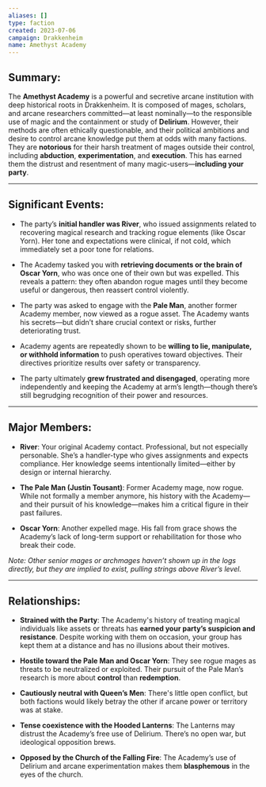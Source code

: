 ```yaml
---
aliases: []
type: faction
created: 2023-07-06
campaign: Drakkenheim
name: Amethyst Academy
---
```

## Summary:

The **Amethyst Academy** is a powerful and secretive arcane institution with deep historical roots in Drakkenheim. It is composed of mages, scholars, and arcane researchers committed—at least nominally—to the responsible use of magic and the containment or study of **Delirium**. However, their methods are often ethically questionable, and their political ambitions and desire to control arcane knowledge put them at odds with many factions. They are **notorious** for their harsh treatment of mages outside their control, including **abduction**, **experimentation**, and **execution**. This has earned them the distrust and resentment of many magic-users—**including your party**.

---

## Significant Events:

- The party’s **initial handler was River**, who issued assignments related to recovering magical research and tracking rogue elements (like Oscar Yorn). Her tone and expectations were clinical, if not cold, which immediately set a poor tone for relations​.
    
- The Academy tasked you with **retrieving documents or the brain of Oscar Yorn**, who was once one of their own but was expelled. This reveals a pattern: they often abandon rogue mages until they become useful or dangerous, then reassert control violently​.
    
- The party was asked to engage with the **Pale Man**, another former Academy member, now viewed as a rogue asset. The Academy wants his secrets—but didn’t share crucial context or risks, further deteriorating trust​.
    
- Academy agents are repeatedly shown to be **willing to lie, manipulate, or withhold information** to push operatives toward objectives. Their directives prioritize results over safety or transparency.
    
- The party ultimately **grew frustrated and disengaged**, operating more independently and keeping the Academy at arm’s length—though there’s still begrudging recognition of their power and resources.
    

---

## Major Members:

- **River**: Your original Academy contact. Professional, but not especially personable. She’s a handler-type who gives assignments and expects compliance. Her knowledge seems intentionally limited—either by design or internal hierarchy​.
    
- **The Pale Man (Justin Tousant)**: Former Academy mage, now rogue. While not formally a member anymore, his history with the Academy—and their pursuit of his knowledge—makes him a critical figure in their past failures.
    
- **Oscar Yorn**: Another expelled mage. His fall from grace shows the Academy’s lack of long-term support or rehabilitation for those who break their code.
    

_Note: Other senior mages or archmages haven’t shown up in the logs directly, but they are implied to exist, pulling strings above River’s level._

---

## Relationships:

- **Strained with the Party**: The Academy's history of treating magical individuals like assets or threats has **earned your party’s suspicion and resistance**. Despite working with them on occasion, your group has kept them at a distance and has no illusions about their motives.
    
- **Hostile toward the Pale Man and Oscar Yorn**: They see rogue mages as threats to be neutralized or exploited. Their pursuit of the Pale Man’s research is more about **control** than **redemption**.
    
- **Cautiously neutral with Queen’s Men**: There's little open conflict, but both factions would likely betray the other if arcane power or territory was at stake.
    
- **Tense coexistence with the Hooded Lanterns**: The Lanterns may distrust the Academy’s free use of Delirium. There’s no open war, but ideological opposition brews.
    
- **Opposed by the Church of the Falling Fire**: The Academy’s use of Delirium and arcane experimentation makes them **blasphemous** in the eyes of the church.
